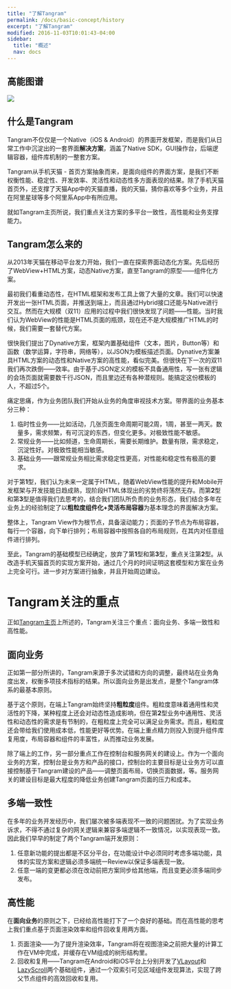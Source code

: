 ```yaml
---
title: "了解Tangram"
permalink: /docs/basic-concept/history
excerpt: "了解Tangram"
modified: 2016-11-03T10:01:43-04:00
sidebar:
  title: "概述"
  nav: docs
---
```


## 高能图谱

![](https://gw.alicdn.com/tfs/TB1R_L2i_nI8KJjy0FfXXcdoVXa-1801-1350.png)

## 什么是Tangram

Tangram不仅仅是一个Native（iOS & Android）的界面开发框架，而是我们从日常工作中沉淀出的一套界面**解决方案**，涵盖了Native SDK，GUI操作台，后端逻辑容器，组件库机制的一整套方案。 

Tangram从手机天猫 - 首页方案抽象而来，是面向组件的界面方案，是我们不断权衡性能、稳定性、开发效率、灵活性和动态性多方面表现的结果。除了手机天猫首页外，还支撑了天猫App中的天猫直播，我的天猫，猜你喜欢等多个业务，并且在阿里星球等多个阿里系App中有所应用。

就如Tangram主页所说，我们重点关注方案的多平台一致性，高性能和业务支撑能力。

## Tangram怎么来的

从2013年天猫在移动平台发力开始，我们一直在探索界面动态化方案。先后经历了WebView+HTML方案，动态Native方案，直至Tangram的原型——组件化方案。

最初我们看重动态性，在HTML框架和发布工具上做了大量的文章。我们可以快速开发出一张HTML页面，并推送到端上，而且通过Hybrid接口还能与Native进行交互。然而在大规模（双11）应用的过程中我们很快发现了问题——性能。当时我们认为WebView的性能是HTML页面的瓶颈，现在还不是大规模推广HTML的时候，我们需要一套替代方案。

很快我们提出了Dynative方案，框架内置基础组件（文本，图片，Button等）和函数（数学运算，字符串，网络等），以JSON为模板描述页面。Dynative方案兼具HTML方案的动态性和Native方案的高性能，看似完美。但很快在下一次的双11我们再次跌倒——效率。由于基于JSON定义的模板不具备通用性，写一张有逻辑的会场页面就需要数千行JSON，而且里边还有各种潜规则。能搞定这份模板的人，不超过5个。

痛定思痛，作为业务团队我们开始从业务的角度审视技术方案。带界面的业务基本分三种：

1. 临时性业务——比如活动，几张页面生命周期可能2周，1周，甚至一两天。数量多，需求频繁，有可沉淀的东西，但变化更多。对极致性能不敏感。
2. 常规业务——比如频道，生命周期长，需要长期维护。数量有限，需求稳定，沉淀性好。对极致性能相当敏感。
3. 基础业务——跟常规业务相比需求稳定性更高，对性能和稳定性有极高的要求。

对于第**1**型，我们认为未来一定属于HTML，随着WebView性能的提升和Mobile开发框架与开发技能日趋成熟，现阶段HTML体现出的劣势终将荡然无存。而第**2**型和第**3**型是值得我们去思考的，结合我们团队所负责的业务形态，我们结合多年在业务上的经验制定了以**粗粒度组件化+灵活布局容器**为基本理念的界面解决方案。

整体上，Tangram View作为根节点，具备滚动能力；页面的子节点为布局容器，每行一个容器，向下单行排列；布局容器中按照各自的布局规则，在其内对任意组件进行排列。

至此，Tangram的基础模型已经确定，放弃了第**1**型和第**3**型，重点关注第**2**型。从改造手机天猫首页的实现方案开始，通过几个月的时间证明这套模型和方案在业务上完全可行。进一步对方案进行抽象，并且开始周边建设。

# Tangram关注的重点

正如[Tangram主页][4]上所述的，Tangram关注三个重点：面向业务、多端一致性和高性能。

## 面向业务

正如第一部分所讲的，Tangram来源于多次试错和方向的调整，最终站在业务角度出发，权衡多项技术指标的结果。所以面向业务是出发点，是整个Tangram体系的最基本原则。

基于这个原则，在端上Tangram始终坚持**粗粒度**组件。粗粒度意味着通用性和灵活性的下降，某种程度上还会对动态性造成影响，但在第**2**型业务中通用性、灵活性和动态性的需求是有节制的，在粗粒度上完全可以满足业务需求。而且，粗粒度还会带给我们使用成本低，性能更好等优势。在端上重点精力则投入到提升组件库复用度，布局容器和组件的丰富性，从而推动业务发展。

除了端上的工作，另一部分重点工作在控制台和服务网关的建设上。作为一个面向业务的方案，控制台是业务方和产品的接口，控制台的主要目标是让业务方可以直接控制基于Tangram建设的产品——调整页面布局，切换页面数据，等。服务网关的建设目标是最大程度的降低业务创建Tangram页面的压力和成本。

## 多端一致性

在多年的业务开发经历中，我们屡次被多端表现不一致的问题困扰。为了实现业务诉求，不得不通过复杂的网关逻辑来兼容多端逻辑不一致情况，以实现表现一致。因此我们早早的制定了两个Tangram端开发原则：

1. 任意新功能的提出都是不区分平台，在功能设计中必须同时考虑多端功能，具体的实现方案和逻辑必须多端统一Review以保证多端表现一致。
2. 任意一端的变更都必须在改动前把方案同步给其他端，而且变更必须多端同步发布。

## 高性能

在**面向业务**的原则之下，已经给高性能打下了一个良好的基础。而在高性能的思考上我们重点基于页面渲染效率和组件回收复用两方面。

1. 页面渲染——为了提升渲染效率，Tangram将在视图渲染之前把大量的计算工作在VM中完成，并缓存在VM组成的树形结构里。
2. 回收和复用——Tangram在Android和iOS平台上分别开发了[VLayout][5]和[LazyScroll][6]两个基础组件，通过一个双索引可见区域组件发现算法，实现了跨父节点组件的高效回收和复用。

[1]:	http://tangram.pingguohe.net
[2]:	https://github.com/alibaba/tangram-ios
[3]:	https://github.com/alibaba/tangram-android
[4]:	http://tangram.pingguohe.net
[5]:	https://github.com/alibaba/vlayout
[6]:	https://github.com/alibaba/lazyscrollview